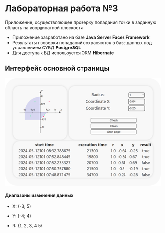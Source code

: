 # Лабораторная работа №3

Приложение, осуществляющее проверку попадания точки в заданную область на координатной плоскости

- Приложение разработано на базе __Java Server Faces Framework__
- Результаты проверки попаданий сохраняются в базе данных под управлением СУБД __PostgreSQL__
- Для доступа к БД используется ORM __Hibernate__

## Интерфейс основной страницы

![INTERFACE](interface.png)

#### Диапазоны изменения данных

- X: (-3; 5)

- Y: (-4; 4)

- R: {1, 2, 3, 4 5}
